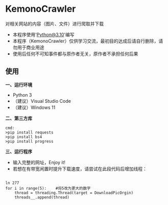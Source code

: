 # KemonoCrawler
对相关网站的内容（图片、文件）进行爬取并下载

- 本程序使用'Python@3.10'编写
- 本程序（KemonoCrawler）仅供学习交流，最初目的达成后请自行删除，请勿用于商业用途
- 使用后任何不可知事件都与原作者无关，原作者不承担任何后果

## 使用
**一、运行环境**
  - Python 3
  - （建议）Visual Studio Code
  - （建议）Windows 11

**二、第三方库**
```
cmd:
>pip install requests
>pip install bs4
>pip install progress
```

**三、运行程序**
- 输入完整的网址，Enjoy it!
- 若想在有带宽闲置时提升下载速度，请尝试在此段代码后增加线程：
```

ln 277
for i in range(5):    #将5改为更大的数字
    thread = threading.Thread(target = DownloadPicOrgin)
    threads__.append(thread)
```

